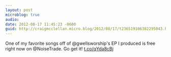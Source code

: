 ```yaml
---
layout: post
microblog: true
audio: 
date: 2012-08-17 11:45:23 -0600
guid: http://craigmcclellan.micro.blog/2012/08/17/t236519106382295043.html
---
```

One of my favorite songs off of @gwellsworship's EP I produced is free right now on @NoiseTrade. Go get it! [t.co/qYda8cBj](http://t.co/qYda8cBj)
